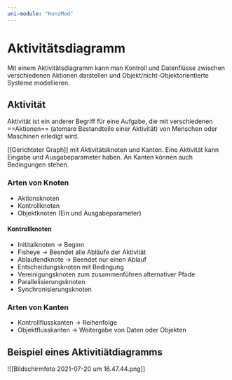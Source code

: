 ```yaml
---
uni-module: "KonzMod"
---
```


# Aktivitätsdiagramm

Mit einem Aktivitätsdiagramm kann man Kontroll und Datenflüsse zwischen verschiedenen Aktionen darstellen und Objekt/nicht-Objektorientierte Systeme modellieren.

## Aktivität

Aktivität ist ein anderer Begriff für eine Aufgabe, die mit verschiedenen ==Aktionen== (atomare Bestandteile einer Aktivität) von Menschen oder Maschinen erledigt wird.

[[Gerichteter Graph]] mit Aktivitätsknoten und Kanten. Eine Aktivität kann Eingabe und Ausgabeparameter haben. An Kanten können auch Bedingungen stehen.

### Arten von Knoten

- Aktionsknoten
- Kontrollknoten
- Objektknoten (Ein und Ausgabeparameter)

#### Kontrollknoten

- Inititalknoten -> Beginn
- Fisheye -> Beendet alle Abläufe der Aktivität
- Ablaufendknote -> Beendet nur einen Ablauf
- Entscheidungsknoten mit Bedingung
- Vereinigungsknoten zum zusammenführen alternativer Pfade
- Parallelisierungsknoten
- Synchronisierungsknoten

### Arten von Kanten

- Kontrollflusskanten -> Reihenfolge
- Objektflusskanten -> Weitergabe von Daten oder Objekten

## Beispiel eines Aktivitiätdiagramms

![[Bildschirmfoto 2021-07-20 um 16.47.44.png]]
